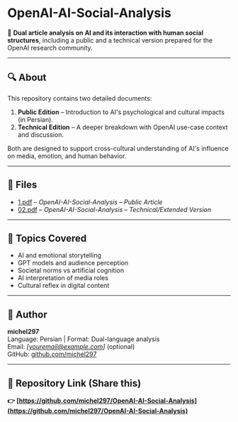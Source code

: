 # OpenAI-AI-Social-Analysis

📘 **Dual article analysis on AI and its interaction with human social structures**, including a public and a technical version prepared for the OpenAI research community.

---

## 🔍 About

This repository contains two detailed documents:

1. **Public Edition** – Introduction to AI's psychological and cultural impacts (in Persian).
2. **Technical Edition** – A deeper breakdown with OpenAI use-case context and discussion.

Both are designed to support cross-cultural understanding of AI's influence on media, emotion, and human behavior.

---

## 📂 Files

- [1.pdf](./1.pdf) – *OpenAI-AI-Social-Analysis – Public Article*
- [02.pdf](./02.pdf) – *OpenAI-AI-Social-Analysis – Technical/Extended Version*

---

## 🧠 Topics Covered

- AI and emotional storytelling  
- GPT models and audience perception  
- Societal norms vs artificial cognition  
- AI interpretation of media roles  
- Cultural reflex in digital content

---

## 👤 Author

**michel297**  
Language: Persian | Format: Dual-language analysis  
Email: *[youremail@example.com]* (optional)  
GitHub: [github.com/michel297](https://github.com/michel297)

---

## 🔗 Repository Link (Share this)

**👉 [https://github.com/michel297/OpenAI-AI-Social-Analysis](https://github.com/michel297/OpenAI-AI-Social-Analysis)**

